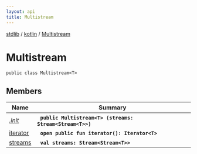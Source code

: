 ```yaml
---
layout: api
title: Multistream
---
```

[stdlib](../../index.md) / [kotlin](../index.md) / [Multistream](index.md)

# Multistream

```
public class Multistream<T> 
```

## Members

| Name | Summary |
|------|---------|
|[*.init*](_init_.md)|&nbsp;&nbsp;**`public Multistream<T> (streams: Stream<Stream<T>>)`**<br>|
|[iterator](iterator.md)|&nbsp;&nbsp;**`open public fun iterator(): Iterator<T>`**<br>|
|[streams](streams.md)|&nbsp;&nbsp;**`val streams: Stream<Stream<T>>`**<br>|
